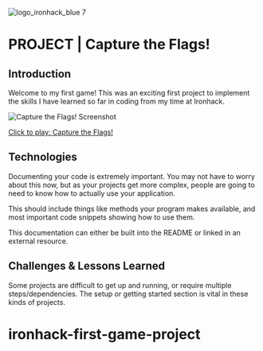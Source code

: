 ![logo_ironhack_blue 7](https://i.imgur.com/1QgrNNw.png)

# PROJECT | Capture the Flags!

## Introduction

Welcome to my first game! This was an exciting first project to implement the skills I have learned so far in coding from my time at Ironhack. 

![Capture the Flags! Screenshot](https://i.imgur.com/MxJs67Zm.png)

[Click to play: Capture the Flags!](http://micfol.github.io/ironhack-first-game-project/)

## Technologies

Documenting your code is extremely important. You may not have to worry about this now, but as your projects get more complex, people are going to need to know how to actually use your application.

This should include things like methods your program makes available, and most important code snippets showing how to use them.

This documentation can either be built into the README or linked in an external resource.

## Challenges & Lessons Learned

Some projects are difficult to get up and running, or require multiple steps/dependencies. The setup or getting started section is vital in these kinds of projects.



# ironhack-first-game-project
